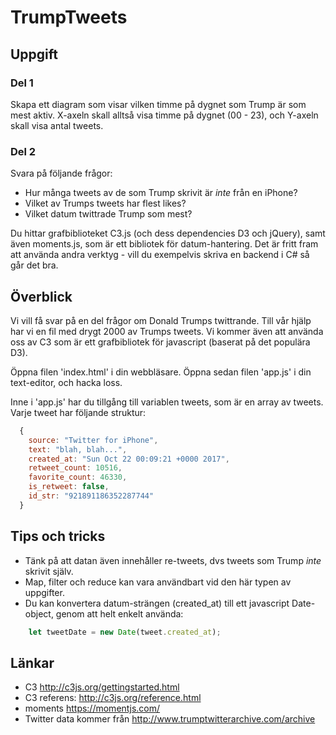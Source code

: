 # TrumpTweets

## Uppgift

### Del 1

Skapa ett diagram som visar vilken timme på dygnet som Trump är som mest aktiv.
X-axeln skall alltså visa timme på dygnet (00 - 23), och Y-axeln skall visa antal tweets.


### Del 2

Svara på följande frågor:
- Hur många tweets av de som Trump skrivit är _inte_ från en iPhone?
- Vilket av Trumps tweets har flest likes?
- Vilket datum twittrade Trump som mest?


Du hittar grafbiblioteket C3.js (och dess dependencies D3 och jQuery), samt även moments.js, som är ett bibliotek för datum-hantering.
Det är fritt fram att använda andra verktyg - vill du exempelvis skriva en backend i C# så går det bra.


## Överblick

Vi vill få svar på en del frågor om Donald Trumps twittrande. Till vår hjälp har vi en fil med drygt 2000 av Trumps tweets.
Vi kommer även att använda oss av C3 som är ett grafbibliotek för javascript (baserat på det populära D3).

Öppna filen 'index.html' i din webbläsare. Öppna sedan filen 'app.js' i din text-editor, och hacka loss.

Inne i 'app.js' har du tillgång till variablen tweets, som är en array av tweets. Varje tweet har följande struktur:

```javascript
  {
    source: "Twitter for iPhone",
    text: "blah, blah...",
    created_at: "Sun Oct 22 00:09:21 +0000 2017",
    retweet_count: 10516,
    favorite_count: 46330,
    is_retweet: false,
    id_str: "921891186352287744"
  }
```

## Tips och tricks

* Tänk på att datan även innehåller re-tweets, dvs tweets som Trump _inte_ skrivit själv.
* Map, filter och reduce kan vara användbart vid den här typen av uppgifter.
* Du kan konvertera datum-strängen (created_at) till ett javascript Date-object, genom att helt enkelt använda:
```javascript
    let tweetDate = new Date(tweet.created_at);
```


## Länkar

* C3 http://c3js.org/gettingstarted.html
* C3 referens: http://c3js.org/reference.html
* moments https://momentjs.com/
* Twitter data kommer från http://www.trumptwitterarchive.com/archive

